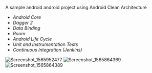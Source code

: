 A sample android android project using Android Clean Architecture

* *Android Core*
* *Dagger 2*
* *Data Binding*
* *Room*
* *Android Life Cycle*
* *Unit and Instrumentation Tests*
* *Continuous Integration (Jenkins)*

![Screenshot_1565952477](https://user-images.githubusercontent.com/22669874/63163679-a6651780-c015-11e9-9840-08d582782a2e.png)
![Screenshot_1565864369](https://user-images.githubusercontent.com/22669874/63089124-5ff4b780-bf46-11e9-84ff-135706550daa.png)
![Screenshot_1565864389](https://user-images.githubusercontent.com/22669874/63089127-65520200-bf46-11e9-9811-289078a86d42.png)

